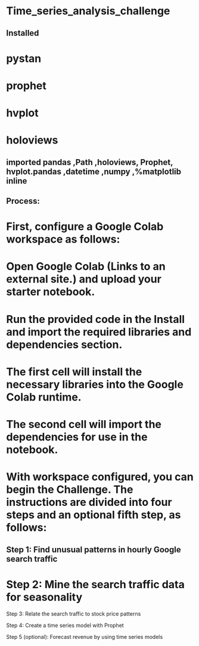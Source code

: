 # Time_series_analysis_challenge

## Installed  
# pystan
# prophet
# hvplot
# holoviews

## imported  pandas ,Path ,holoviews, Prophet, hvplot.pandas ,datetime ,numpy ,%matplotlib inline

## Process:
# First, configure a Google Colab workspace as follows:

# Open Google Colab (Links to an external site.) and upload your starter notebook.

# Run the provided code in the Install and import the required libraries and dependencies section.

# The first cell will install the necessary libraries into the Google Colab runtime.
# The second cell will import the dependencies for use in the notebook.
# With  workspace configured, you can begin the Challenge. The instructions are divided into four steps and an optional fifth step, as follows:

## Step 1: Find unusual patterns in hourly Google search traffic

#  Step 2: Mine the search traffic data for seasonality

Step 3: Relate the search traffic to stock price patterns

Step 4: Create a time series model with Prophet

Step 5 (optional): Forecast revenue by using time series models